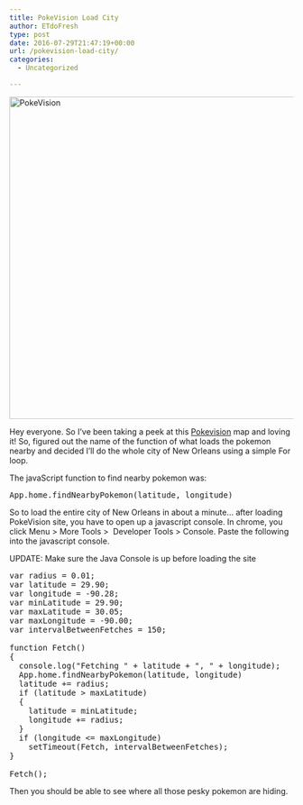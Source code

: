 ```yaml
---
title: PokeVision Load City
author: ETdoFresh
type: post
date: 2016-07-29T21:47:19+00:00
url: /pokevision-load-city/
categories:
  - Uncategorized

---
```

<img class="alignnone size-full wp-image-268" src="http://www.etdofresh.com/wp-content/uploads/2016/07/PokeVision.png" alt="PokeVision" width="893" height="572" /><!--more-->

Hey everyone. So I&#8217;ve been taking a peek at this [Pokevision][1] map and loving it! So, figured out the name of the function of what loads the pokemon nearby and decided I&#8217;ll do the whole city of New Orleans using a simple For loop.

The javaScript function to find nearby pokemon was:

<pre lang="javascript" line="0">App.home.findNearbyPokemon(latitude, longitude)</pre>

So to load the entire city of New Orleans in about a minute&#8230; after loading PokeVision site, you have to open up a javascript console. In chrome, you click Menu > More Tools >  Developer Tools > Console. Paste the following into the javascript console.

UPDATE: Make sure the Java Console is up before loading the site

<pre lang="javascript">var radius = 0.01;
var latitude = 29.90;
var longitude = -90.28;
var minLatitude = 29.90;
var maxLatitude = 30.05;
var maxLongitude = -90.00;
var intervalBetweenFetches = 150;

function Fetch()
{
  console.log("Fetching " + latitude + ", " + longitude);
  App.home.findNearbyPokemon(latitude, longitude)
  latitude += radius;
  if (latitude &gt; maxLatitude)
  {
    latitude = minLatitude;
    longitude += radius;
  }
  if (longitude &lt;= maxLongitude)
    setTimeout(Fetch, intervalBetweenFetches);
}

Fetch();</pre>

Then you should be able to see where all those pesky pokemon are hiding.

 [1]: https://pokevision.com/#/@29.972873556540357,-90.12580633163451